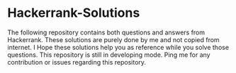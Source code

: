 # Hackerrank-Solutions
The following repository contains both questions and answers from Hackerrank.
These solutions are purely done by me and not copied from internet. I Hope these solutions help you as reference while you solve those questions. This repository is still in developing mode. Ping me for any contribution or issues regarding this repository.
